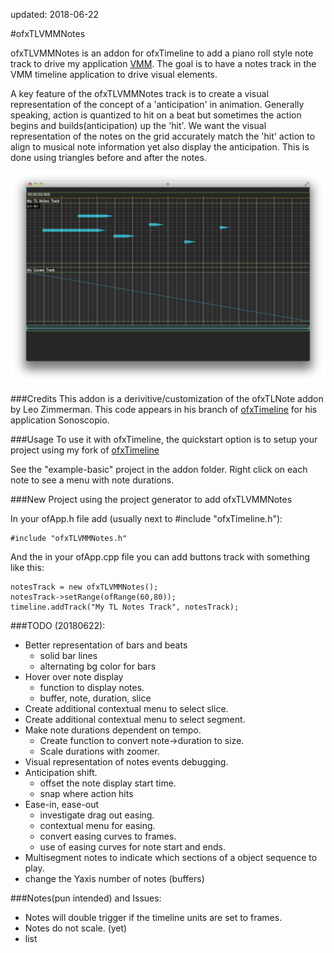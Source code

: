 updated: 2018-06-22

#ofxTLVMMNotes

ofxTLVMMNotes is an addon for ofxTimeline to add a piano roll style note track to drive my application [VMM](https://github.com/lg3bass/VMM). The goal is to have a notes track in the VMM timeline application to drive visual elements. 

A key feature of the ofxTLVMMNotes track is to create a visual representation of the concept of a 'anticipation' in animation.  Generally speaking, action is quantized to hit on a beat but sometimes the action begins and builds(anticipation) up the 'hit'.  We want the visual representation of the notes on the grid accurately match the 'hit' action to align to musical note information yet also display the anticipation. This is done using triangles before and after the notes.

<img src="https://raw.githubusercontent.com/lg3bass/ofxTLVMMNotes/master/ofxTLVMMNotes.png" width="600"/>

###Credits
This addon is a derivitive/customization of the ofxTLNote addon by Leo Zimmerman.  This code appears in his branch of [ofxTimeline](https://github.com/leozimmerman/ofxTimeline/commit/10847277b4535697b1e6ac2084669f13c90f51fe) for his application Sonoscopio.

###Usage
To use it with ofxTimeline, the quickstart option is to setup your project using my fork of [ofxTimeline](https://github/lg3bass/ofxTimeline")

See the "example-basic" project in the addon folder. Right click on each note to see a menu with note durations.

###New Project using the project generator to add ofxTLVMMNotes

In your ofApp.h file add (usually next to #include "ofxTimeline.h"):

	
	#include "ofxTLVMMNotes.h"
	

And the in your ofApp.cpp file you can add buttons track with something like this:

	
	notesTrack = new ofxTLVMMNotes();
    notesTrack->setRange(ofRange(60,80));
    timeline.addTrack("My TL Notes Track", notesTrack);
 
    

###TODO (20180622):
- Better representation of bars and beats
	- solid bar lines
	- alternating bg color for bars
- Hover over note display 
	- function to display notes.
	- buffer, note, duration, slice
- Create additional contextual menu to select slice.
- Create additional contextual menu to select segment.
- Make note durations dependent on tempo. 
	- Create function to convert note->duration to size.
	- Scale durations with zoomer.
- Visual representation of notes events debugging.
- Anticipation shift. 
	- offset the note display start time. 
	- snap where action hits
- Ease-in, ease-out
	- investigate drag out easing. 
	- contextual menu for easing.
	- convert easing curves to frames.
	- use of easing curves for note start and ends.
- Multisegment notes to indicate which sections of a object sequence to play.
- change the Yaxis number of notes (buffers)



###Notes(pun intended) and Issues:

- Notes will double trigger if the timeline units are set to frames.
- Notes do not scale. (yet)
- list

